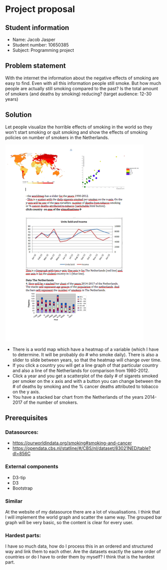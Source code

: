 # Project proposal


## Student information
- Name: Jacob Jasper
- Student number: 10650385
- Subject: Programming project

## Problem statement

 With the internet the information about the negative effects of smoking are
 easy to find. Even with all this information people still smoke. But how
 much people are actually still smoking compared to the past? Is the total amount
 of smokers (and deaths by smoking) reducing? (target audience: 12-30 years)

## Solution

Let people visualize the horrible effects of smoking in the world so they won't
start smoking or quit smoking and show the effects of smoking policies on number
of smokers in the Netherlands.

![](doc/proposal1.jpeg)

- There is a world map which have a heatmap of a variable (which I have to
  determine. It will be probably do # who smoke daily). There is also a slider
  to slide between years, so that the heatmap will change over time.
- If you click a country you will get a line graph of that particular country and
  also a line of the Netherlands for comparison from 1980-2012.
- Click a year and you get a scatterplot of the daily # of sigarets smoked per
  smoker on the x axis and with a button you can change between the # of deaths
  by smoking and the % cancer deaths attributed to tobacco on the y axis.
- You have a stacked bar chart from the Netherlands of the years 2014-2017 of the
  number of smokers.

## Prerequisites


### Datasources:
  - https://ourworldindata.org/smoking#smoking-and-cancer
  - https://opendata.cbs.nl/statline/#/CBS/nl/dataset/83021NED/table?dl=856C

### External components
- D3-tip
- D3
- Bootstrap

### Similar
At the website of my datasource there are a lot of visualisations. I think
that I will implement the world graph and scatter the same way. The grouped bar
graph will be very basic, so the content is clear for every user.

### Hardest parts:
I have so much data, how do I process this in an ordered and
structured way and link them to each other. Are the datasets exactly the same order
of countries or do I have to order them by myself? I think that is the hardest part.
